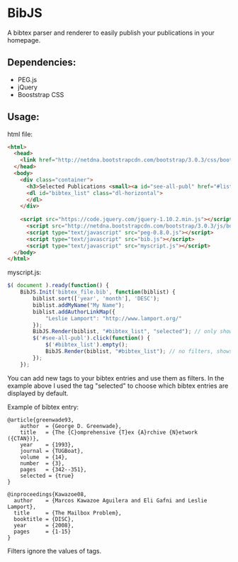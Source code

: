 BibJS
=====

A bibtex parser and renderer to easily publish your publications in your homepage.


## Dependencies:

* PEG.js
* jQuery
* Booststrap CSS


## Usage:

html file:
```html
<html>
  <head>
    <link href="http://netdna.bootstrapcdn.com/bootstrap/3.0.3/css/bootstrap.min.css" rel="stylesheet">
  </head>
  <body>
    <div class="container">
      <h3>Selected Publications <small><a id="see-all-publ" href="#list">(see all)</a></small></h3> 
      <dl id="bibtex_list" class="dl-horizontal">
      </dl>
    </div>
    
    <script src="https://code.jquery.com/jquery-1.10.2.min.js"></script>
	  <script src="http://netdna.bootstrapcdn.com/bootstrap/3.0.3/js/bootstrap.min.js"></script>
	  <script type="text/javascript" src="peg-0.8.0.js"></script>
	  <script type="text/javascript" src="bib.js"></script>
	  <script type="text/javascript" src="myscript.js"></script>
  </body>
</html>
```

myscript.js:
```javascript
$( document ).ready(function() {
	BibJS.Init('bibtex_file.bib', function(biblist) {
		biblist.sort(['year', 'month'], 'DESC');
		biblist.addMyName("My Name");
		biblist.addAuthorLinkMap({
			"Leslie Lamport": "http://www.lamport.org/" 
		});
		BibJS.Render(biblist, "#bibtex_list", "selected"); // only shows selected publications
		$('#see-all-publ').click(function() {
			$('#bibtex_list').empty();
			BibJS.Render(biblist, "#bibtex_list"); // no filters, shows all
		});
	});
```

You can add new tags to your bibtex entries and use them as filters. In the example above I used the tag "selected" to choose which bibtex entries are displayed by default. 

Example of bibtex entry:
```
@article{greenwade93,
    author  = {George D. Greenwade},
    title   = {The {C}omprehensive {T}ex {A}rchive {N}etwork ({CTAN})},
    year    = {1993},
    journal = {TUGBoat},
    volume  = {14},
    number  = {3},
    pages   = {342--351},
    selected = {true}
}

@inproceedings{Kawazoe08,
  author    = {Marcos Kawazoe Aguilera and Eli Gafni and Leslie Lamport},
  title     = {The Mailbox Problem},
  booktitle = {DISC},
  year      = {2008},
  pages     = {1-15}
}
```
Filters ignore the values of tags.



